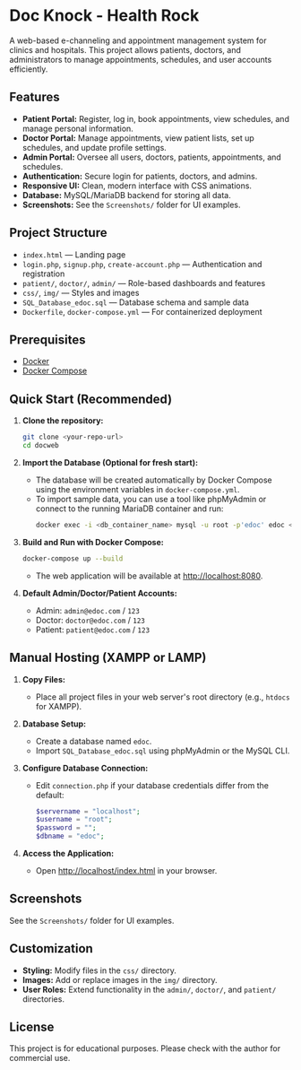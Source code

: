 # Doc Knock - Health Rock

A web-based e-channeling and appointment management system for clinics and hospitals. This project allows patients, doctors, and administrators to manage appointments, schedules, and user accounts efficiently.

## Features

- **Patient Portal:** Register, log in, book appointments, view schedules, and manage personal information.
- **Doctor Portal:** Manage appointments, view patient lists, set up schedules, and update profile settings.
- **Admin Portal:** Oversee all users, doctors, patients, appointments, and schedules.
- **Authentication:** Secure login for patients, doctors, and admins.
- **Responsive UI:** Clean, modern interface with CSS animations.
- **Database:** MySQL/MariaDB backend for storing all data.
- **Screenshots:** See the `Screenshots/` folder for UI examples.

## Project Structure

- `index.html` — Landing page
- `login.php`, `signup.php`, `create-account.php` — Authentication and registration
- `patient/`, `doctor/`, `admin/` — Role-based dashboards and features
- `css/`, `img/` — Styles and images
- `SQL_Database_edoc.sql` — Database schema and sample data
- `Dockerfile`, `docker-compose.yml` — For containerized deployment

## Prerequisites

- [Docker](https://www.docker.com/get-started)
- [Docker Compose](https://docs.docker.com/compose/install/)

## Quick Start (Recommended)

1. **Clone the repository:**
   ```bash
   git clone <your-repo-url>
   cd docweb
   ```

2. **Import the Database (Optional for fresh start):**
   - The database will be created automatically by Docker Compose using the environment variables in `docker-compose.yml`.
   - To import sample data, you can use a tool like phpMyAdmin or connect to the running MariaDB container and run:
     ```bash
     docker exec -i <db_container_name> mysql -u root -p'edoc' edoc < SQL_Database_edoc.sql
     ```

3. **Build and Run with Docker Compose:**
   ```bash
   docker-compose up --build
   ```
   - The web application will be available at [http://localhost:8080](http://localhost:8080).

4. **Default Admin/Doctor/Patient Accounts:**
   - Admin: `admin@edoc.com` / `123`
   - Doctor: `doctor@edoc.com` / `123`
   - Patient: `patient@edoc.com` / `123`

## Manual Hosting (XAMPP or LAMP)

1. **Copy Files:**
   - Place all project files in your web server's root directory (e.g., `htdocs` for XAMPP).

2. **Database Setup:**
   - Create a database named `edoc`.
   - Import `SQL_Database_edoc.sql` using phpMyAdmin or the MySQL CLI.

3. **Configure Database Connection:**
   - Edit `connection.php` if your database credentials differ from the default:
     ```php
     $servername = "localhost";
     $username = "root";
     $password = "";
     $dbname = "edoc";
     ```

4. **Access the Application:**
   - Open [http://localhost/index.html](http://localhost/index.html) in your browser.

## Screenshots

See the `Screenshots/` folder for UI examples.

## Customization

- **Styling:** Modify files in the `css/` directory.
- **Images:** Add or replace images in the `img/` directory.
- **User Roles:** Extend functionality in the `admin/`, `doctor/`, and `patient/` directories.

## License

This project is for educational purposes. Please check with the author for commercial use. 